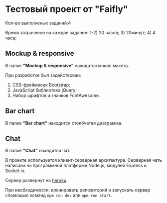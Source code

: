 # Тестовый проект от "Faifly"

Кол-во выполненых заданий:4

Время затраченое на каждое задание:
1-2) 20 часов;
3) 20минут;
4) 4 часа;

## Mockup & responsive
В папке **"Mockup & responsive"** находится мокап макета. 

При разработке был задействован:
1. CSS-фреймворк Bootstrap;
2. JavaScript библиотека jQuery;
3. Набор шрифтов и значков FontAwesome.

## Bar chart
В папке **"Bar chart"** находится столбчатая диаграмма.

## Chat

В папке **"Chat"** находится чат.

В проекте используется клиент-серверная архитектура. Серверная чать написана на программной платформе Node.js, модулей Express и Socket.io. 

Сервер развернут на [heroku](https://faifly-project.herokuapp.com/). 

При необходимости, клонировать репозиторий и запускать сервер спомощью команд `npm run dev` или `npm run start`. 
